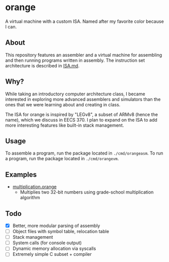# orange

A virtual machine with a custom ISA. Named after my favorite color because I can.

## About

This repository features an assembler and a virtual machine for assembling and then running programs written in assembly. The instruction set architecture is described in [ISA.md](ISA.md).

## Why?

While taking an introductory computer architecture class, I became interested in exploring more advanced assemblers and simulators than the ones that we were learning about and creating in class.

The ISA for orange is inspired by "LEGv8", a subset of ARMv8 (hence the name), which we discuss in EECS 370. I plan to expand on the ISA to add more interesting features like built-in stack management. 

## Usage

To assemble a program, run the package located in `./cmd/orangeasm`. To run a program, run the package located in `./cmd/orangevm`.

## Examples

- [multiplication.orange](./programs/multiplication.orange)
  - Multiplies two 32-bit numbers using grade-school multiplication algorithm

## Todo

- [x] Better, more modular parsing of assembly
- [ ] Object files with symbol table, relocation table
- [ ] Stack management
- [ ] System calls (for console output)
- [ ] Dynamic memory allocation via syscalls
- [ ] Extremely simple C subset + compiler
